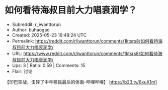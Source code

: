 # 如何看待海叔目前大力唱衰润学？

- Subreddit: r_iwanttorun
- Author: buhaogao
- Created: 2025-05-23 19:48:24 UTC
- Permalink: https://reddit.com/r/iwanttorun/comments/1ktsrs8/如何看待海叔目前大力唱衰润学/
- URL: https://www.reddit.com/r/iwanttorun/comments/1ktsrs8/如何看待海叔目前大力唱衰润学/
- Ups: 3 | Ratio: 0.59 | Comments: 15
- Flair: 讨论


【印巴空战，击碎了中年移民最后的体面-哔哩哔哩】 <https://b23.tv/6xuX1m1>

